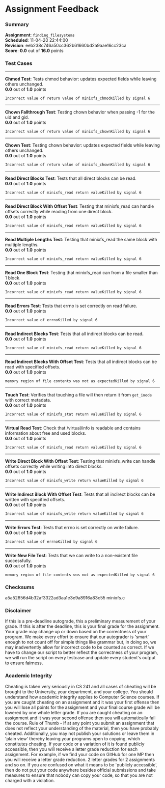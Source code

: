 # Assignment Feedback

### Summary

**Assignment**: `finding_filesystems`  
**Scheduled**: 11-04-20 22:44:00  
**Revision**: eeb238c746a50cc362b61660bd2a9aae16cc23ca  
**Score**: **0.0** out of **16.0** points

### Test Cases
---

**Chmod Test**: Tests chmod behavior: updates expected fields while leaving others unchanged.  
**0.0** out of **1.0** points
```
Incorrect value of return value of minixfs_chmodKilled by signal 6
```
---

**Chown Fallthrough Test**: Testing chown behavior when passing -1 for the uid and gid.  
**0.0** out of **1.0** points
```
Incorrect value of return value of minixfs_chownKilled by signal 6
```
---

**Chown Test**: Testing chown behavior: updates expected fields while leaving others unchanged.  
**0.0** out of **1.0** points
```
Incorrect value of return value of minixfs_chownKilled by signal 6
```
---

**Read Direct Blocks Test**: Tests that all direct blocks can be read.  
**0.0** out of **1.0** points
```
Incorrect value of minixfs_read return valueKilled by signal 6
```
---

**Read Direct Block With Offset Test**: Testing that minixfs_read can handle offsets correctly while reading from one direct block.  
**0.0** out of **1.0** points
```
Incorrect value of minixfs_read return valueKilled by signal 6
```
---

**Read Multiple Lengths Test**: Testing that minixfs_read the same block with multiple lengths.  
**0.0** out of **1.0** points
```
Incorrect value of minixfs_read return valueKilled by signal 6
```
---

**Read One Block Test**: Testing that minixfs_read can from a file smaller than 1 block.  
**0.0** out of **1.0** points
```
Incorrect value of minixfs_read return valueKilled by signal 6
```
---

**Read Errors Test**: Tests that errno is set correctly on read failure.  
**0.0** out of **1.0** points
```
Incorrect value of errnoKilled by signal 6
```
---

**Read Indirect Blocks Test**: Tests that all indirect blocks can be read.  
**0.0** out of **1.0** points
```
Incorrect value of minixfs_read return valueKilled by signal 6
```
---

**Read Indirect Blocks With Offset Test**: Tests that all indirect blocks can be read with specified offsets.  
**0.0** out of **1.0** points
```
memory region of file contents was not as expectedKilled by signal 6
```
---

**Touch Test**: Verifies that touching a file will then return it from `get_inode` with correct metadata.  
**0.0** out of **1.0** points
```
Incorrect value of minixfs_stat return valueKilled by signal 6
```
---

**Virtual Read Test**: Check that /virtual/info is readable and contains information about free and used blocks.  
**0.0** out of **1.0** points
```
Incorrect value of minixfs_read return valueKilled by signal 6
```
---

**Write Direct Block With Offset Test**: Testing that minixfs_write can handle offsets correctly while writing into direct blocks.  
**0.0** out of **1.0** points
```
Incorrect value of minixfs_write return valueKilled by signal 6
```
---

**Write Indirect Block With Offset Test**: Tests that all indirect blocks can be written with specified offsets.  
**0.0** out of **1.0** points
```
Incorrect value of minixfs_write return valueKilled by signal 6
```
---

**Write Errors Test**: Tests that errno is set correctly on write failure.  
**0.0** out of **1.0** points
```
Incorrect value of errnoKilled by signal 6
```
---

**Write New File Test**: Tests that we can write to a non-existent file successfully.  
**0.0** out of **1.0** points
```
memory region of file contents was not as expectedKilled by signal 6
```
### Checksums

a5a52856d4b32af3322ad3aa1e3e9a8916a83c55 minixfs.c


### Disclaimer
If this is a pre-deadline autograde, this a preliminary measurement of your grade.
If this is after the deadline, this is your final grade for the assignment.
Your grade may change up or down based on the correctness of your program.
We make every effort to ensure that our autograder is 'smart' enough to not count off
for simple things like grammar but, in doing so, we may inadvertently allow for
incorrect code to be counted as correct.
If we have to change our script to better reflect the correctness of your program,
we will run the script on every testcase and update every student's output to ensure fairness.



### Academic Integrity
Cheating is taken very seriously in CS 241 and all cases of cheating will be brought to the University, your department, and your college.
You should understand how academic integrity applies to Computer Science courses.
If you are caught cheating on an assignment and it was your first offense then you will lose all points for the assignment and your final course
grade will be lowered by one whole letter grade. If you are caught cheating on an assignment and it was your second offense then you will automatically fail the course.
Rule of Thumb - If at any point you submit an assignment that does not reflect your understanding of the material, then you have probably cheated.
Additionally, you may not publish your solutions or leave them in 'plain view' thereby leaving your programs open to copying, which constitutes cheating.
If your code or a variation of it is found publicly accessible, then you will receive a letter grade reduction for each assignment.
For example, if we find your code on GitHub for one MP then you will receive a letter grade reduction. 2 letter grades for 2 assignments and so on.
If you are confused on what it means to be 'publicly accessible', then do not put your code anywhere besides official submissions and take measures
to ensure that nobody can copy your code, so that you are not charged with a violation.


